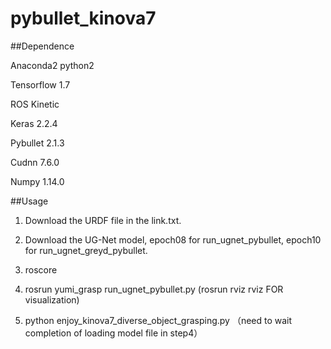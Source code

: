 # pybullet_kinova7

##Dependence

Anaconda2 python2

Tensorflow 1.7

ROS Kinetic

Keras 2.2.4

Pybullet 2.1.3

Cudnn 7.6.0

Numpy 1.14.0

##Usage
1. Download the URDF file in the link.txt.

2. Download the UG-Net model, epoch08 for run_ugnet_pybullet, epoch10 for run_ugnet_greyd_pybullet.

3. roscore

4. rosrun yumi_grasp run_ugnet_pybullet.py  (rosrun rviz rviz FOR visualization)

5. python enjoy_kinova7_diverse_object_grasping.py （need to wait completion of loading model file in step4）

